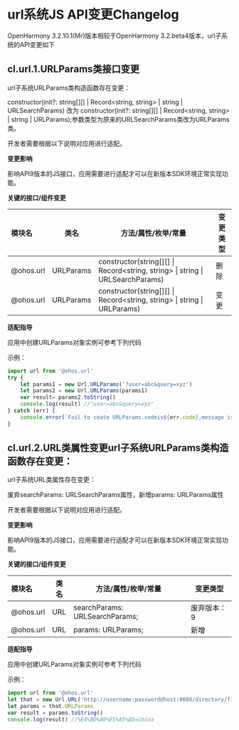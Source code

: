 # url系统JS API变更Changelog

OpenHarmony 3.2.10.1(Mr)版本相较于OpenHarmony 3.2.beta4版本，url子系统的API变更如下

## cl.url.1.URLParams类接口变更
url子系统URLParams类构造函数存在变更：

constructor(init?: string[][] | Record<string, string> | string | URLSearchParams) 改为 constructor(init?: string[][] | Record<string, string> | string | URLParams);参数类型为原来的URLSearchParams类改为URLParams类。

开发者需要根据以下说明对应用进行适配。

 **变更影响**

影响API9版本的JS接口，应用需要进行适配才可以在新版本SDK环境正常实现功能。

**关键的接口/组件变更**

| 模块名                    | 类名                | 方法/属性/枚举/常量                                          | 变更类型 |
| :------------------------ | ------------------- | ------------------------------------------------------------ | -------- |
| @ohos.url        | URLParams         | constructor(string[][] \| Record&lt;string, string&gt; \| string \| URLSearchParams) | 删除  |
| @ohos.url         | URLParams       | constructor(string[][] \| Record&lt;string, string&gt; \| string \| URLParams)| 变更

**适配指导**

应用中创建URLParams对象实例可参考下列代码

示例：

```ts
import url from '@ohos.url'
try {
    let params1 = new Url.URLParams('?user=abc&query=xyz')
    let params2 = new Url.URLParams(params1)
    var result= params2.toString()
    console.log(result) //"user=abc&query=xyz"
} catch (err) {
    console.error(`Fail to ceate URLParams.codeis${err.code},message is ${err.message}`);
}
```
## cl.url.2.URL类属性变更url子系统URLParams类构造函数存在变更：
url子系统URL类属性存在变更：

废弃searchParams: URLSearchParams属性，新增params: URLParams属性

开发者需要根据以下说明对应用进行适配。 

 **变更影响**

影响API9版本的JS接口，应用需要进行适配才可以在新版本SDK环境正常实现功能。

**关键的接口/组件变更**

| 模块名                    | 类名                | 方法/属性/枚举/常量                                          | 变更类型 |
| :------------------------ | ------------------- | ------------------------------------------------------------ | -------- |
| @ohos.url        | URL         |  searchParams: URLSearchParams; |废弃版本：9<br>    |
| @ohos.url        | URL         |  params: URLParams; | 新增     |

**适配指导**

应用中创建URLParams对象实例可参考下列代码

示例：

```ts
import url from '@ohos.url'
let that = new Url.URL('http://username:password@host:8080/directory/file?你好=china#qwer=da')
let params = that.URLParams
var result = params.toString()
console.log(result) //%E4%BD%A0%E5%A5%BD=china
```